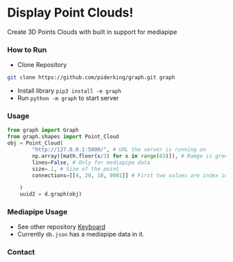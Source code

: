 # Display Point Clouds! 
Create 3D Points Clouds with built in support for mediapipe

### How to Run
- Clone Repository
```bash
git clone https://github.com/piderking/graph.git graph
```
- Install library ```pip3 install -e graph```
- Run ```python -m graph``` to start server

### Usage
```python 
from graph import Graph
from graph.shapes import Point_Cloud
obj = Point_Cloud(
        "http://127.0.0.1:5000/", # URL the server is running on
        np.array([math.floor(x/3) for x in range(63)]), # Ramge is group of Vector3
        lines=False, # Only for mediapipe data
        size=.1, # Size of the point
        connections=[[4, 20, 10, 9001]] # First two values are index in the array passed

    )
    uuid2 = d.graph(obj)
```
### Mediapipe Usage
- See other repository [Keyboard]()
- Currently `db.json` has a mediapipe data in it.

### Contact
